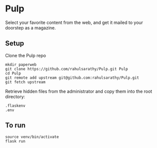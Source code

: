 <h1>Pulp</h1>
<p>Select your favorite content from the web, and get it mailed to your doorstep as a magazine. </p>

<h2>Setup</h2>

<p>Clone the Pulp repo</p>

```
mkdir paperweb
git clone https://github.com/rahulsarathy/Pulp.git Pulp
cd Pulp
git remote add upstream git@github.com:rahulsarathy/Pulp.git
git fetch upstream
```

Retrieve hidden files from the administrator and copy them into the root directory:
```
.flaskenv
.env
```

<h2>To run</h2>

```
source venv/bin/activate
flask run
```
